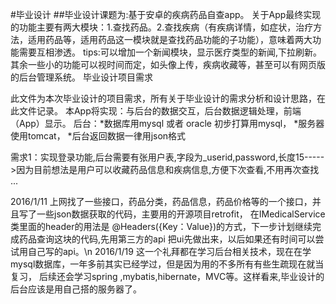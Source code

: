 #毕业设计
##毕业设计课题为:基于安卓的疾病药品自查app。
关于App最终实现的功能主要有两大模块：1.查找药品。2.查找疾病（有疾病详情，如症状，治疗方法，适用药品等，适用药品这一模块就是查找药品功能的子功能），意味着两大功能需要互相渗透。
tips:可以增加一个新闻模块，显示医疗类型的新闻,下拉刷新。
其余一些小的功能可以视时间而定，如头像上传，疾病收藏等，甚至可以有网页版的后台管理系统。
毕业设计项目需求

此文件为本次毕业设计的项目需求，所有关于毕业设计的需求分析和设计思路，在此文件记录。
本App将实现：与后台的数据交互，后台数据逻辑处理，前端（App）显示。
 后台：*数据库用mysql 或者 oracle 初步打算用mysql，
	   *服务器使用tomcat，
	   *后台返回数据一律用json格式
	   
需求1：实现登录功能,后台需要有张用户表,字段为_userid,password,长度15----->因为目前想法是用户可以收藏药品信息和疾病信息,方便下次查看,不用再次查找
...

2016/1/11
上网找了一些接口，药品分类，药品信息，药品价格等的一个接口，并且写了一些json数据获取的代码，主要用的开源项目retrofit，
在IMedicalService类里面的header的用法是 @Headers({Key：Value})的方式，下一步计划继续完成药品查询这块的代码,先用第三方的api
把ui先做出来，以后如果还有时间可以尝试用自己写的api。\n
2016/1/19
这一个礼拜都在学习后台相关技术，现在在学mysql数据库，一年多前其实已经学过，但是因为用的不多所有有些生疏现在就当复习，
后续还会学习spring ,mybatis,hibernate，MVC等。这样看来,毕业设计的后台应该是用自己搭的服务器了。